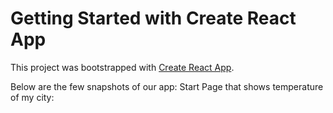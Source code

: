 # Getting Started with Create React App

This project was bootstrapped with [Create React App](https://github.com/facebook/create-react-app).

Below are the few snapshots of our app:
Start Page that shows temperature of my city:

